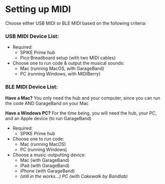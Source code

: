 # Setting up MIDI  
Choose either USB MIDI or BLE MIDI based on the following criteria:
<br>

### USB MIDI Device List:

* Required:
    * SPIKE Prime hub
    * Pico Breadboard setup (with two MIDI cables)
* Choose one to run code & output the musical sounds:
    * Mac (running MacOS, with GarageBand)
    * PC (running Windows, with MIDIBerry)


### BLE MIDI Device List:

**Have a Mac?** You only need the hub and your computer, since you can run the code AND GarageBand on your Mac

**Have a Windows PC?** For the time being, you will need the hub, your PC, and an Apple device (to run GarageBand)

* Required:
    * SPIKE Prime hub
* Choose one to run code:
    * Mac (running MacOS)
    * PC (running Windows)
* Choose a music-outputting device:
    * Mac (with GarageBand)
    * iPad (with GarageBand)
    * iPhone (with GarageBand)
    * *(still in the works...) PC (with Cakewalk by Bandlab)*
